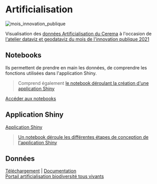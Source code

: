 # Artificialisation

![mois_innovation_publique](https://www.ssi.gouv.fr/uploads/2020/11/mois-de-linnovation-publique.png)

Visualisation des [données Artificialisation du Cerema](https://artificialisation.biodiversitetousvivants.fr/les-donnees-au-1er-janvier-2020) à l'occasion de [l'atelier dataviz et geodataviz du mois de l'innovation publique 2021](https://www.modernisation.gouv.fr/mois-de-linnovation-publique/le-mois-du-numerique-au-cerema-le-numerique-au-service-de-lexpertise)

## Notebooks
Ils permettent de prendre en main les données, de comprendre les fonctions utilisées dans l'application Shiny.

> Comprend également [le notebook déroulant la création d'une application Shiny](notebook/8-notebook-shiny.Rmd)

[Accéder aux notebooks](NOTEBOOK.md)

## Application Shiny
[Application Shiny](https://github.com/datagistips/shiny-artif-app/)

> [Un notebook déroule les différentes étapes de conception de l'application Shiny](notebook/8-notebook-shiny.Rmd)

## Données
[Téléchargement](https://cerema.app.box.com/v/pnb-action7-indicateurs-ff)  | [Documentation](https://artificialisation.biodiversitetousvivants.fr/sites/artificialisation/files/fichiers/2020/03/description%20indicateurs.pdf)  
[Portail artificialisation biodiversité tous vivants](https://artificialisation.biodiversitetousvivants.fr/)